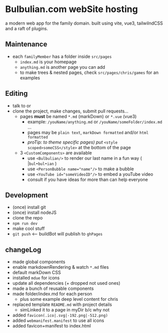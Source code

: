 # Bulbulian.com webSite hosting

a modern web app for the family domain. built using vite, vue3, tailwilndCSS and a raft of plugins.

## Maintenance

- each `familyMember` has a folder inside `src/pages`
  - `index.md` is your homepage
  - `anything.md` is another page you can add
  - to make trees & nested pages, check `src/pages/chris/games` for an examples

## Editing

- talk to <PersonBubble name=marc /> or
- clone the project, make changes, submit pull requests...
  - pages **must** be named `*.md` (markDown) or `*.vue` (vue3)
    - example: `/youName/anything.md` or `/youName/someFolder/index.md` ... 
    - pages may be `plain text`, `markDown formatted` and/or `html formatted`
    - *proTip: to theme specific pages) put* `<style scoped>someCSS</style>` at the bottom of the page 
  - 3 `<CustomComponents>` are available
    - use `<Bulbulian/>` to render our last name in a fun way ( <Bulbulian /> |`bul•bul•ian` )
    - use `<PersonBubble name="name"/>` to make a <PersonBubble name=ben /> bubble
    - use `<YouTube id="someVideoID"/>` to embed a youTube video
    - consult <PersonBubble name="marc" /> if you have ideas for more than can help everyone

## Development

- (once) install git
- (once) install nodeJS
- clone the repo
- `npm run dev`
- make cool stuff
- `git push` <-- buildBot will publish to `ghPages`

## changeLog

- made global components
- enable markdownRendering & watch `*.md` files
- default markDown CSS
- installed `mdue` for icons
- update all dependencies (+ dropped not used ones)
- made a bunch of reusable components
- made folder/index.md for each person
  - plus some example deep level content for chris
- replaced template `README.md` with project details
  - simLinked it to a page in myDir b/c why not
- added `favicon(.ico|.svg|-192.png|-512.png)`
- added `webmanifest.manifest` to use all icons
- added favicon+manifest to index.html